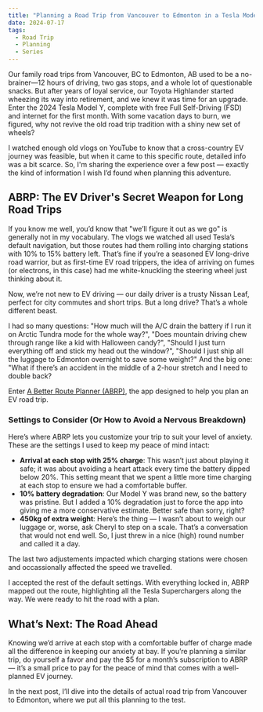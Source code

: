 ```yaml
---
title: "Planning a Road Trip from Vancouver to Edmonton in a Tesla Model Y"
date: 2024-07-17
tags:
  - Road Trip
  - Planning
  - Series
---
```


Our family road trips from Vancouver, BC to Edmonton, AB used to be a no-brainer—12 hours of driving, two gas stops, and a whole lot of questionable snacks. But after years of loyal service, our Toyota Highlander started wheezing its way into retirement, and we knew it was time for an upgrade. Enter the 2024 Tesla Model Y, complete with free Full Self-Driving (FSD) and internet for the first month. With some vacation days to burn, we figured, why not revive the old road trip tradition with a shiny new set of wheels?

<!-- more //-->

I watched enough old vlogs on YouTube to know that a cross-country EV journey was feasible, but when it came to this specific route, detailed info was a bit scarce. So, I'm sharing the experience over a few post — exactly the kind of information I wish I’d found when planning this adventure.

## ABRP: The EV Driver's Secret Weapon for Long Road Trips

If you know me well, you’d know that "we’ll figure it out as we go" is generally not in my vocabulary. The vlogs we watched all used Tesla’s default navigation, but those routes had them rolling into charging stations with 10% to 15% battery left. That’s fine if you’re a seasoned EV long-drive road warrior, but as first-time EV road trippers, the idea of arriving on fumes (or electrons, in this case) had me white-knuckling the steering wheel just thinking about it.

Now, we’re not new to EV driving — our daily driver is a trusty Nissan Leaf, perfect for city commutes and short trips. But a long drive? That’s a whole different beast.

I had so many questions: "How much will the A/C drain the battery if I run it on Arctic Tundra mode for the whole way?", "Does mountain driving chew through range like a kid with Halloween candy?", "Should I just turn everything off and stick my head out the window?", "Should I just ship all the luggage to Edmonton overnight to save some weight?" And the big one: "What if there’s an accident in the middle of a 2-hour stretch and I need to double back?

Enter [A Better Route Planner (ABRP)](https://abetterrouteplanner.com), the app designed to help you plan an EV road trip.

### Settings to Consider (Or How to Avoid a Nervous Breakdown)

Here’s where ABRP lets you customize your trip to suit your level of anxiety. These are the settings I used to keep my peace of mind intact:

- **Arrival at each stop with 25% charge**: This wasn’t just about playing it safe; it was about avoiding a heart attack every time the battery dipped below 20%. This setting meant that we spent a little more time charging at each stop to ensure we had a comfortable buffer.
- **10% battery degradation**: Our Model Y was brand new, so the battery was pristine. But I added a 10% degradation just to force the app into giving me a more conservative estimate. Better safe than sorry, right?
- **450kg of extra weight**: Here’s the thing — I wasn’t about to weigh our luggage or, worse, ask Cheryl to step on a scale. That’s a conversation that would not end well. So, I just threw in a nice (high) round number and called it a day.

The last two adjustements impacted which charging stations were chosen and occassionally affected the speed we travelled.

I accepted the rest of the default settings. With everything locked in, ABRP mapped out the route, highlighting all the Tesla Superchargers along the way. We were ready to hit the road with a plan.

## What’s Next: The Road Ahead

Knowing we’d arrive at each stop with a comfortable buffer of charge made all the difference in keeping our anxiety at bay. If you’re planning a similar trip, do yourself a favor and pay the $5 for a month’s subscription to ABRP — it’s a small price to pay for the peace of mind that comes with a well-planned EV journey.

In the next post, I’ll dive into the details of actual road trip from Vancouver to Edmonton, where we put all this planning to the test.

